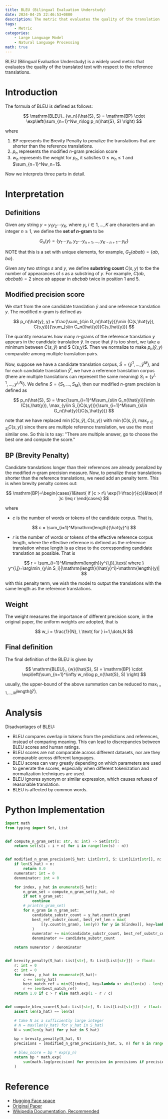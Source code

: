 ```yaml
---
title: BLEU (Bilingual Evaluation Understudy)
date: 2024-04-25 22:46:53+0800
description: The metric that evaluates the quality of the translation
tags: 
    - Metric
categories:
    - Large Language Model 
    - Natural Language Processing
math: true
---
```


BLEU (Bilingual Evaluation Understudy) is a widely used metric that evaluates the quality of the translated text with respect to the reference translations.

# Introduction
The formula of BLEU is defined as follows:

$$ \mathrm{BLEU}_ {w_n}(\hat{S}, S) = \mathrm{BP} \cdot \exp\left(\sum_{n=1}^Nw_n\log p_n(\hat{S}, S) \right) $$

where
1. $\mathrm{BP}$ represents the Brevity Penalty to penalize the translations that are shorter than the reference translations.
2. $p_n$ represents the modified $n$-gram precision score
3. $w_n$ represents the weight for $p_n$, it satisfies $0\leq w_n\leq1$ and $\sum_{n=1}^Nw_n=1$.

Now we interprets three parts in detail.

# Interpretation
## Definitions
Given any string $y=y_1y_2\cdots y_K$, where $y_i,i\in{1,\dots,K}$ are characters and an integer $n\geq1$, we define the **set of $n$-gram** to be

$$ G_n(y) = \{ y_1\cdots y_n, y_2\cdots y_{n+1}, \dots, y_{K-n+1}\cdots y_K\} $$

NOTE that this is a set with unique elements, for example, $G_2(abab)=\{ab, ba\}$.

Given any two strings $s$ and $y$, we define **substring count** $C(s,y)$ to tbe the number of appearances of $s$ as a substring of $y$. For example, $C(ab, abcbab)=2$ since $ab$ appear in $abcbab$ twice in position $1$ and $5$. 

## Modified precision score
We start from the one candidate translation $\hat{y}$ and one reference translation $y$. The modified $n$-gram is defined as

$$ p_n(\hat{y}, y) = \frac{\sum_{s\in G_n(\hat{y})}\min (C(s,\hat{y}), C(s,y))}{\sum_{s\in G_n(\hat{y})}C(s,\hat{y})} $$

The quantity measures how many $n$-grams of the reference translation $y$ appears in the candidate translation $\hat{y}$. 
In case that $\hat{y}$ is too short, we take a minimum between $C(s,\hat{y})$ and $ C(s,y)$. Then we normalize to make $p_n(\hat{y}, y)$ comparable among multiple translation pairs.

Now, suppose we have a candidate translation corpus, $\hat{S}=\{\hat{y}^1,\dots,\hat{y}^M\}$, and for each candidate translation $\hat{y}^i$, we have a reference translation corpus (there are multiple translations can represent the same meaning) $S_i=\{y^{i,1},\dots,y^{i,N_i}\}$. We define $S=\{S_1,\dots,S_M\}$, then our modified $n$-gram precision is defined as

$$ p_n(\hat{S}, S) = \frac{\sum_{i=1}^M\sum_{s\in G_n(\hat{y})}\min (C(s,\hat{y}), \max_{y\in S_i}C(s,y))}{\sum_{i=1}^M\sum_{s\in G_n(\hat{y})}C(s,\hat{y})} $$

note that we have replaced $\min (C(s,\hat{y}), C(s,y))$ with $\min (C(s,\hat{y}), \max_{y\in S_i}C(s,y))$ since there are multiple reference translation, we use the most similar one. So this is to say: "There are multiple answer, go to choose the best one and compute the score."

## BP (Brevity Penalty)
Candidate translations longer than their references are already penalized by the modified $n$-gram precision measure.
Now, to penalize those translations shorter than the reference translations, we need add an penalty term. This is when brevity penalty comes out:

$$ 
\mathrm{BP}=\begin{cases}1&\text{ if }c > r\\ 
\exp(1-\frac{r}{c})&\text{ if }c \leq r 
\end{cases} 
$$

where 
- $c$ is the number of words or tokens of the candidate corpus. That is,

$$ c = \sum_{i=1}^M\mathrm{length}(\hat{y}^i) $$

- $r$ is the number of words or tokens of the effective reference corpus length, where the effective reference is defined as the reference translation whose length is as close to the corresponding candidate translation as possible. That is

$$ r = \sum_{i=1}^M\mathrm{length}(y^{i,j}),\text{ where } y^{i,j}=\arg\min_{y\in S_i}|\mathrm{length}(\hat{y}^i)-\mathrm{length}(y)| $$

with this penalty term, we wish the model to output the translations with the same length as the reference translations.

## Weight
The weight measures the importance of different precision score, in the original paper, the uniform weights are adopted, that is

$$ w_i = \frac{1}{N}, \ \text{ for } i=1,\dots,N $$

## Final definition 
The final definition of the BLEU is given by

$$ \mathrm{BLEU}_ {w}(\hat{S}, S) = \mathrm{BP} \cdot \exp\left(\sum_{n=1}^\infty w_n\log p_n(\hat{S}, S) \right) $$

usually, the upper-bound of the above summation can be reduced to $\max_{i=1,\dots,M}\mathrm{length}(\hat{y}^i)$.

# Analysis
Disadvantages of BLEU:
- BLEU compares overlap in tokens from the predictions and references, instead of comparing meaning. This can lead to discrepancies between BLEU scores and human ratings.
- BLEU scores are not comparable across different datasets, nor are they comparable across different languages.
- BLEU scores can vary greatly depending on which parameters are used to generate the scores, especially when different tokenization and normalization techniques are used.
- BLEU ignores synonym or similar expression, which causes refuses of reasonable translation.
- BLEU is affected by common words.

# Python Implementation
```python
import math
from typing import Set, List


def compute_n_gram_set(s: str, n: int) -> Set[str]:
    return set(s[i : i + n] for i in range(len(s) - n))


def modified_n_gram_precision(S_hat: List[str], S: List[List[str]], n: int) -> float:
    if len(S_hat) < n:
        return 0.0
    numerator: int = 0
    denominator: int = 0

    for index, y_hat in enumerate(S_hat):
        n_gram_set = compute_n_gram_set(y_hat, n)
        if not n_gram_set:
            continue
        # print(n_gram_set)
        for n_gram in n_gram_set:
            candidate_substr_count = y_hat.count(n_gram)
            best_ref_substr_count, best_ref_len = max(
                [(y.count(n_gram), len(y)) for y in S[index]], key=lambda x: x[0]
            )
            numerator += min(candidate_substr_count, best_ref_substr_count)
            denominator += candidate_substr_count

    return numerator / denominator


def brevity_penalty(S_hat: List[str], S: List[List[str]]) -> float:
    r: int = 0
    c: int = 0
    for index, y_hat in enumerate(S_hat):
        c += len(y_hat)
        best_match_ref = min(S[index], key=lambda x: abs(len(x) - len(y_hat)))
        r += len(best_match_ref)
    return 1.0 if c > r else math.exp(1 - r / c)


def compute_bleu_score(S_hat: List[str], S: List[List[str]]) -> float:
    assert len(S_hat) == len(S)

    # take N as a sufficiently large integer
    # N = max(len(y_hat) for y_hat in S_hat)
    N = sum(len(y_hat) for y_hat in S_hat)

    bp = brevity_penalty(S_hat, S)
    precisions = [modified_n_gram_precision(S_hat, S, n) for n in range(1, N + 1)]

    # bleu_score = bp * exp(p_n)
    return bp * math.exp(
        sum(math.log(precision) for precision in precisions if precision != 0)
    )
```

# Reference
- [Hugging Face space](https://huggingface.co/spaces/evaluate-metric/bleu)
- [Original Paper](https://aclanthology.org/P02-1040.pdf)
- [Wikipedia Documentation, Recommended](https://en.wikipedia.org/wiki/BLEU)
